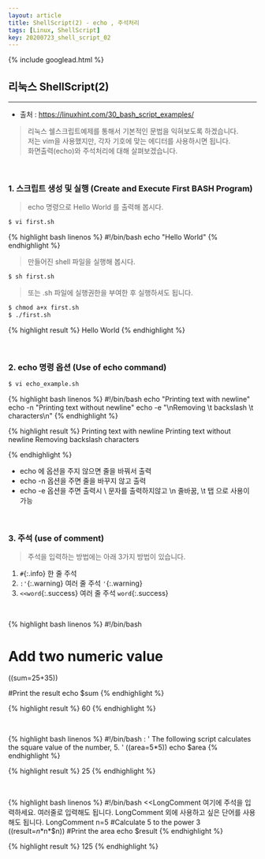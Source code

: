 ```yaml
---
layout: article
title: ShellScript(2) - echo , 주석처리
tags: [Linux, ShellScript]
key: 20200723_shell_script_02
---
```


{% include googlead.html %}

## 리눅스 ShellScript(2)
---

- 출처 : <https://linuxhint.com/30_bash_script_examples/>

>리눅스 쉘스크립트예제를 통해서 기본적인 문법을 익혀보도록 하겠습니다.  
>저는 vim을 사용했지만, 각자 기호에 맞는 에디터를 사용하시면 됩니다.  
>화면출력(echo)와 주석처리에 대해 살펴보겠습니다.

<br>

### 1.  스크립트 생성 및 실행 (Create and Execute First BASH Program)

> echo 명령으로 Hello World 를 출력해 봅시다.

```bash
$ vi first.sh
```

{% highlight bash linenos %}
#!/bin/bash
echo "Hello World"
{% endhighlight %}

> 만들어진 shell 파일을 실행해 봅시다.

```bash
$ sh first.sh
```
> 또는 .sh 파일에 실행권한을 부여한 후 실행하셔도 됩니다.

```bash
$ chmod a+x first.sh
$ ./first.sh
```

{% highlight result %}
Hello World
{% endhighlight %}

<br>

### 2. echo 명령 옵션 (Use of echo command)

```bash
$ vi echo_example.sh
```

{% highlight bash linenos %}
#!/bin/bash
echo "Printing text with newline"
echo -n "Printing text without newline"
echo -e "\nRemoving \t backslash \t characters\n"
{% endhighlight %}

{% highlight result %}
Printing text with newline
Printing text without newline
Removing         backslash       characters

{% endhighlight %}

- echo 에 옵션을 주지 않으면 줄을 바꿔서 출력
- echo -n 옵션을 주면 줄을 바꾸지 않고 출력
- echo -e 옵션을 주면 출력시 \ 문자를 출력하지않고 \n 줄바꿈, \t 탭 으로 사용이 가능

<br>

### 3. 주석 (use of comment)

> 주석을 입력하는 방법에는 아래 3가지 방법이 있습니다.

1. `#`{:.info} 한 줄 주석
2. `:'`{:.warning} 여러 줄 주석 `'`{:.warning}
3. `<<word`{:.success} 여러 줄 주석 `word`{:.success}

<br>

{% highlight bash linenos %}
#!/bin/bash

# Add two numeric value
((sum=25+35))

#Print the result
echo $sum
{% endhighlight %}


{% highlight result %}
60
{% endhighlight %}

<br>

{% highlight bash linenos %}
#!/bin/bash
: '
The following script calculates
the square value of the number, 5.
'
((area=5*5))
echo $area
{% endhighlight %}

{% highlight result %}
25
{% endhighlight %}

<br>

{% highlight bash linenos %}
#!/bin/bash
<<LongComment
여기에 주석을 입력하세요.
여러줄로 입력해도 됩니다.
LongComment 외에 사용하고 싶은 단어를 사용해도 됩니다.
LongComment
n=5
#Calculate 5 to the power 3
((result=$n*$n*$n))
#Print the area
echo $result
{% endhighlight %}

{% highlight result %}
125
{% endhighlight %}
